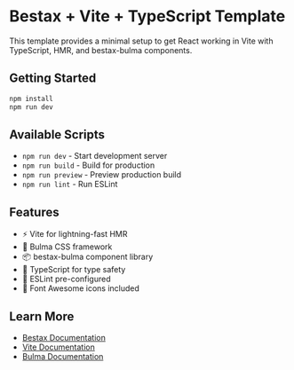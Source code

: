 # Bestax + Vite + TypeScript Template

This template provides a minimal setup to get React working in Vite with TypeScript, HMR, and bestax-bulma components.

## Getting Started

```bash
npm install
npm run dev
```

## Available Scripts

- `npm run dev` - Start development server
- `npm run build` - Build for production
- `npm run preview` - Preview production build
- `npm run lint` - Run ESLint

## Features

- ⚡️ Vite for lightning-fast HMR
- 🎨 Bulma CSS framework
- 📦 bestax-bulma component library
- 📘 TypeScript for type safety
- 🔧 ESLint pre-configured
- 🎯 Font Awesome icons included

## Learn More

- [Bestax Documentation](https://bestax.io)
- [Vite Documentation](https://vitejs.dev)
- [Bulma Documentation](https://bulma.io)
